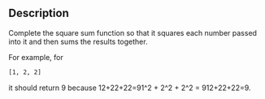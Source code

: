 ## Description

Complete the square sum function so that it squares each number passed into it and then sums the results together.

For example, for

```bash
[1, 2, 2]
```

it should return 9 because 12+22+22=91^2 + 2^2 + 2^2 = 912+22+22=9.
